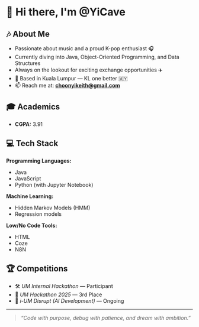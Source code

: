 # 👋 Hi there, I'm @YiCave

## 🎶 About Me
- Passionate about music and a proud K-pop enthusiast 🎧  
- Currently diving into Java, Object-Oriented Programming, and Data Structures  
- Always on the lookout for exciting exchange opportunities ✈️  
- 📍 Based in Kuala Lumpur — KL one better 🇲🇾  
- 📫 Reach me at: **choonyikeith@gmail.com**

## 🎓 Academics
- **CGPA:** 3.91

## 💻 Tech Stack
**Programming Languages:**  
- Java  
- JavaScript  
- Python (with Jupyter Notebook)  

**Machine Learning:**  
- Hidden Markov Models (HMM)  
- Regression models  

**Low/No Code Tools:**  
- HTML  
- Coze  
- N8N  

## 🏆 Competitions
- 🛠️ *UM Internal Hackathon* — Participant  
- 🥉 *UM Hackathon 2025* — 3rd Place  
- 🤖 *i-UM Disrupt (AI Development)* — Ongoing

---

> *“Code with purpose, debug with patience, and dream with ambition.”*
